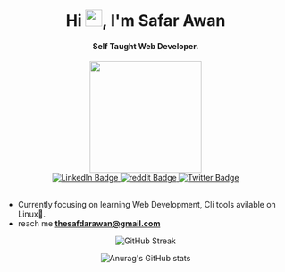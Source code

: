 <h1 align="center">
	Hi
	<img
		src="https://media.giphy.com/media/hvRJCLFzcasrR4ia7z/giphy.gif"
		width="30px"
	/>, I'm Safar Awan
</h1>

<h4 align="center">
	Self Taught Web Developer.
</h4>
<div id="header" align="center">
	<img src="https://media.giphy.com/media/M9gbBd9nbDrOTu1Mqx/giphy.gif" width="200"/>
	
<div id="badges">
<a href="https://www.linkedin.com/in/thesafdarawan">
<img src="https://img.shields.io/badge/LinkedIn-blue?style=for-the-badge&logo=linkedin&logoColor=white"
alt="LinkedIn Badge"/>
</a>
	
<a href="https://www.reddit.com/u/thesafdarawan">
<img src="https://img.shields.io/badge/-reddit-FF4500?style=for-the-badge&logo=Reddit&logoColor=white" alt="reddit Badge"/>
</a>
	
<a href="https://www.twitter.com/thesafdarawan/">
<img src="https://img.shields.io/badge/Twitter-blue?style=for-the-badge&logo=twitter&logoColor=white"
alt="Twitter Badge"/>
</a>
</div>
</div>

<br/>
<ul>
<li>Currently focusing on learning Web Development, Cli tools avilable on Linux🐧.</li>
<li>reach me <a href="mailto:thesafdarawan@gmail.com"><b>thesafdarawan@gmail.com</b></a></li>
</ul>
<div align="center"

![GitHub Streak](https://github-readme-streak-stats.herokuapp.com?user=TheSafdarAwan&background=11111B&border=1E1E2E&ring=948AE3&fire=FF75A0&currStreakNum=B4BEFE&currStreakLabel=948AE3&stroke=44475A&sideNums=B4BEFE&sideLabels=B4BEFE&dates=44475A)
     
![Anurag's GitHub stats](https://github-readme-stats.vercel.app/api?username=thesafdarawan&show_icons=true&bg_color=11111B&title_color=948AE3&text_color=B4BEFE&icon_color=FF75A0&border_color=1E1E2E)
